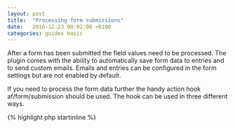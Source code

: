 ```yaml
---
layout: post
title:  "Processing form submissions"
date:   2016-12-23 00:02:00 +0100
categories: guides basic
---
```


After a form has been submitted the field values need to be processed. The plugin comes with the ability to automatically save form data to entries and to send custom emails. Emails and entries can be configured in the form settings but are not enabled by default.

If you need to process the form data further the handy action hook af/form/submission should be used. The hook can be used in three different ways.

{% highlight php startinline %}
<?php

add_action( 'af/form/submission', 'your_callback_function' );
add_action( 'af/form/submission/id=FORM_ID', 'your_callback_function' );
add_action( 'af/form/submission/key=FORM_KEY', 'your_callback_function' );

{% endhighlight %}

The first hook is invoked for all form submissions while the two last ones allow you to specify a form using either the form post ID or form key. It's recommended to use the form key.

The action passes three different parameters:

- `$form` – The form object
- `$fields` – Array of the submitted fields and their processed values
- `$args` – Array of arguments used to display the form

To simplify the retrieval of field values a helper function af_get_field is provided which takes the field name/key to find and the array of fields. The function returns a processed value in the same format as ACF's `get_field` would.

The following is an example of processing a form submission and extracting the value entered into the field with name "email".

{% highlight php startinline %}
<?php

function handle_form_submission( $form, $fields, $args ) {
    
    $email = af_get_field( 'email', $fields );
    
}
add_action( 'af/form/submission', 'handle_form_submission' );

{% endhighlight %}